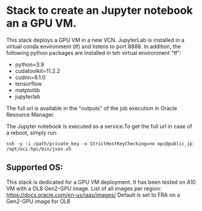 # Stack to create an Jupyter notebook an a GPU VM. 

This stack deploys a GPU VM in a new VCN. JupyterLab is installed in a 
virtual conda environment (tf) and listens to port 8888. In addition,
the following python packages are installed in teh virtual environment "tf":

* python=3.9
* cudatoolkit=11.2.2
* cudnn=8.1.0
* tensorflow
* matplotlib
* jupyterlab

The full url is available in the "outputs" of the job execution in Oracle
Resource Manager.

The Jupyter notebook is executed as a service.To get the full url in case of a reboot, simply run:

```
ssh -y -i /path/private_key -o StrictHostKeyChecking=no opc@public_ip /opt/oci-hpc/bin/json.sh
```

## Supported OS: 
This stack is dedicated for a GPU VM deployment. It has been tested on A10
VM with a OL8 Gen2-GPU image.
List of all images per region: https://docs.oracle.com/en-us/iaas/images/ Default is set to FRA on a Gen2-GPU image for OL8


